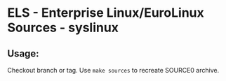 # ELS - Enterprise Linux/EuroLinux Sources - syslinux
 
## Usage:
  Checkout branch or tag. Use `make sources` to recreate  SOURCE0 archive.

